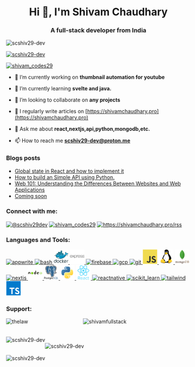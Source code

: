 <h1 align="center">Hi 👋, I'm Shivam Chaudhary</h1>
<h3 align="center">A full-stack developer from India</h3>

<p align="left"> <img src="https://komarev.com/ghpvc/?username=scshiv29-dev&label=Profile%20views&color=ff0000&style=flat-square" alt="scshiv29-dev" /> </p>

<p align="left"> <a href="https://github.com/ryo-ma/github-profile-trophy"><img src="https://github-profile-trophy.vercel.app/?username=scshiv29-dev" alt="scshiv29-dev" /></a> </p>

<p align="left"> <a href="https://twitter.com/shivam_codes29" target="blank"><img src="https://img.shields.io/twitter/follow/shivam_codes29?logo=twitter&style=for-the-badge" alt="shivam_codes29" /></a> </p>

- 🔭 I’m currently working on **thumbnail automation for youtube**

- 🌱 I’m currently learning **svelte and java.**

- 👯 I’m looking to collaborate on **any projects**

- 📝 I regularly write articles on [https://shivamchaudhary.pro](https://shivamchaudhary.pro)

- 💬 Ask me about **react,nextjs,api,python,mongodb,etc.**

- 📫 How to reach me **scshiv29-dev@proton.me**

### Blogs posts
<!-- BLOG-POST-LIST:START -->
- [Global state in React and how to implement it](https://shivamchaudhary.pro/global-state-in-react-and-how-to-implement-it/)
- [How to build an Simple API using Python.](https://shivamchaudhary.pro/how-to-build-an-simple-api-using-python/)
- [Web 101: Understanding the Differences Between Websites and Web Applications](https://shivamchaudhary.pro/webapp-vs-website/)
- [Coming soon](https://shivamchaudhary.pro/coming-soon/)
<!-- BLOG-POST-LIST:END -->

<h3 align="left">Connect with me:</h3>
<p align="left">
<a href="https://dev.to/@scshiv29dev" target="blank"><img align="center" src="https://raw.githubusercontent.com/rahuldkjain/github-profile-readme-generator/master/src/images/icons/Social/devto.svg" alt="@scshiv29dev" height="30" width="40" /></a>
<a href="https://twitter.com/shivam_codes29" target="blank"><img align="center" src="https://raw.githubusercontent.com/rahuldkjain/github-profile-readme-generator/master/src/images/icons/Social/twitter.svg" alt="shivam_codes29" height="30" width="40" /></a>
<a href="/https://shivamchaudhary.pro/rss" target="blank"><img align="center" src="https://raw.githubusercontent.com/rahuldkjain/github-profile-readme-generator/master/src/images/icons/Social/rss.svg" alt="https://shivamchaudhary.pro/rss" height="30" width="40" /></a>
</p>

<h3 align="left">Languages and Tools:</h3>
<p align="left"> <a href="https://appwrite.io" target="_blank" rel="noreferrer"> <img src="https://www.vectorlogo.zone/logos/appwriteio/appwriteio-icon.svg" alt="appwrite" width="40" height="40"/> </a> <a href="https://www.gnu.org/software/bash/" target="_blank" rel="noreferrer"> <img src="https://www.vectorlogo.zone/logos/gnu_bash/gnu_bash-icon.svg" alt="bash" width="40" height="40"/> </a> <a href="https://www.docker.com/" target="_blank" rel="noreferrer"> <img src="https://raw.githubusercontent.com/devicons/devicon/master/icons/docker/docker-original-wordmark.svg" alt="docker" width="40" height="40"/> </a> <a href="https://expressjs.com" target="_blank" rel="noreferrer"> <img src="https://raw.githubusercontent.com/devicons/devicon/master/icons/express/express-original-wordmark.svg" alt="express" width="40" height="40"/> </a> <a href="https://firebase.google.com/" target="_blank" rel="noreferrer"> <img src="https://www.vectorlogo.zone/logos/firebase/firebase-icon.svg" alt="firebase" width="40" height="40"/> </a> <a href="https://cloud.google.com" target="_blank" rel="noreferrer"> <img src="https://www.vectorlogo.zone/logos/google_cloud/google_cloud-icon.svg" alt="gcp" width="40" height="40"/> </a> <a href="https://git-scm.com/" target="_blank" rel="noreferrer"> <img src="https://www.vectorlogo.zone/logos/git-scm/git-scm-icon.svg" alt="git" width="40" height="40"/> </a> <a href="https://developer.mozilla.org/en-US/docs/Web/JavaScript" target="_blank" rel="noreferrer"> <img src="https://raw.githubusercontent.com/devicons/devicon/master/icons/javascript/javascript-original.svg" alt="javascript" width="40" height="40"/> </a> <a href="https://www.linux.org/" target="_blank" rel="noreferrer"> <img src="https://raw.githubusercontent.com/devicons/devicon/master/icons/linux/linux-original.svg" alt="linux" width="40" height="40"/> </a> <a href="https://www.mongodb.com/" target="_blank" rel="noreferrer"> <img src="https://raw.githubusercontent.com/devicons/devicon/master/icons/mongodb/mongodb-original-wordmark.svg" alt="mongodb" width="40" height="40"/> </a> <a href="https://nextjs.org/" target="_blank" rel="noreferrer"> <img src="https://cdn.worldvectorlogo.com/logos/nextjs-2.svg" alt="nextjs" width="40" height="40"/> </a> <a href="https://nodejs.org" target="_blank" rel="noreferrer"> <img src="https://raw.githubusercontent.com/devicons/devicon/master/icons/nodejs/nodejs-original-wordmark.svg" alt="nodejs" width="40" height="40"/> </a> <a href="https://www.postgresql.org" target="_blank" rel="noreferrer"> <img src="https://raw.githubusercontent.com/devicons/devicon/master/icons/postgresql/postgresql-original-wordmark.svg" alt="postgresql" width="40" height="40"/> </a> <a href="https://www.python.org" target="_blank" rel="noreferrer"> <img src="https://raw.githubusercontent.com/devicons/devicon/master/icons/python/python-original.svg" alt="python" width="40" height="40"/> </a> <a href="https://reactjs.org/" target="_blank" rel="noreferrer"> <img src="https://raw.githubusercontent.com/devicons/devicon/master/icons/react/react-original-wordmark.svg" alt="react" width="40" height="40"/> </a> <a href="https://reactnative.dev/" target="_blank" rel="noreferrer"> <img src="https://reactnative.dev/img/header_logo.svg" alt="reactnative" width="40" height="40"/> </a> <a href="https://scikit-learn.org/" target="_blank" rel="noreferrer"> <img src="https://upload.wikimedia.org/wikipedia/commons/0/05/Scikit_learn_logo_small.svg" alt="scikit_learn" width="40" height="40"/> </a> <a href="https://tailwindcss.com/" target="_blank" rel="noreferrer"> <img src="https://www.vectorlogo.zone/logos/tailwindcss/tailwindcss-icon.svg" alt="tailwind" width="40" height="40"/> </a> <a href="https://www.typescriptlang.org/" target="_blank" rel="noreferrer"> <img src="https://raw.githubusercontent.com/devicons/devicon/master/icons/typescript/typescript-original.svg" alt="typescript" width="40" height="40"/> </a> </p>


<h3 align="left">Support:</h3>
<p><a href="https://www.buymeacoffee.com/thelaw"> <img align="left" src="https://cdn.buymeacoffee.com/buttons/v2/default-yellow.png" height="50" width="210" alt="thelaw" /></a><a href="https://ko-fi.com/shivamfullstack"> <img align="left" src="https://cdn.ko-fi.com/cdn/kofi3.png?v=3" height="50" width="210" alt="shivamfullstack" /></a></p><br><br>


<!-- BLOG-POST-LIST:START -->
<!-- BLOG-POST-LIST:END -->
<p><img align="left" src="https://github-readme-stats.vercel.app/api/top-langs?username=scshiv29-dev&show_icons=true&theme=dark&text_color=ffffff&locale=en&layout=compact" alt="scshiv29-dev" /></p>

<p>&nbsp;<img align="center" src="https://github-readme-stats.vercel.app/api?username=scshiv29-dev&show_icons=true&theme=dark&locale=en" alt="scshiv29-dev" /></p>

<p><img align="center" src="https://github-readme-streak-stats.herokuapp.com/?user=scshiv29-dev&theme=dark" alt="scshiv29-dev" /></p>

